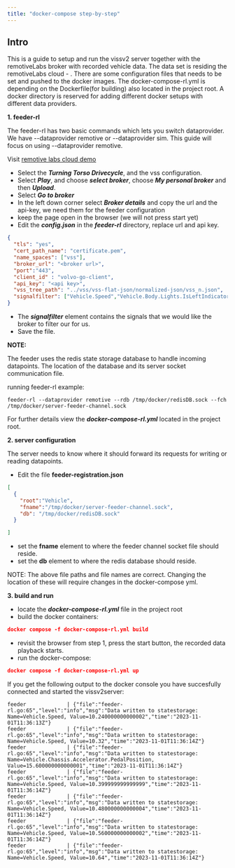 ```yaml
---
title: "docker-compose step-by-step"
---
```


## Intro

This is a guide to setup and run the vissv2 server together with the remotiveLabs broker with recorded vehicle data.
The data set is residing the remotiveLabs cloud - <LINK>. There are some configuration files that needs to be set and 
pushed to the docker images. The docker-compose-rl.yml is depending on the Dockerfile(for building) also located in the 
project root. A docker directory is reserved for adding different docker setups with different data providers.

**1. feeder-rl**

The feeder-rl has two basic commands which lets you switch dataprovider. We have --dataprovider remotive or 
--dataprovider sim. This guide will focus on using --dataprovider remotive.

Visit [remotive labs cloud demo](https://console.demo.remotivelabs.com/p/demo/recordings)
- Select the ***Turning Torso Drivecycle***, and the vss configuration.
- Select ***Play***, and choose ***select broker***, choose ***My personal broker*** and then ***Upload***.
- Select ***Go to broker***
- In the left down corner select ***Broker details*** and copy the url and the api-key, we need them for the feeder 
configuration
- keep the page open in the browser  (we will not press start yet)
- Edit the ***config.json*** in the ***feeder-rl*** directory, replace url and api key.
```json
{
  "tls": "yes",
  "cert_path_name": "certificate.pem",
  "name_spaces": ["vss"],
  "broker_url": "<broker url>",
  "port":"443",
  "client_id" : "volvo-go-client",
  "api_key": "<api key>",
  "vss_tree_path": "../vss/vss-flat-json/normalized-json/vss_n.json",
  "signalfilter": ["Vehicle.Speed","Vehicle.Body.Lights.IsLeftIndicatorOn","Vehicle.VehicleIdentification.VIN","Vehicle.CurrentLocation.Latitude","Vehicle.CurrentLocation.Longitude","Vehicle.Chassis.Accelerator.PedalPosition"]
}
```
- The ***signalfilter*** element contains the signals that we would like the broker to filter our for us.
- Save the file.

**NOTE:**

The feeder uses the redis state storage database to handle incoming datapoints. The location of the database and its
server socket communication file.

running feeder-rl example: 
```
feeder-rl --dataprovider remotive --rdb /tmp/docker/redisDB.sock --fch /tmp/docker/server-feeder-channel.sock
```
For further details view the ***docker-compose-rl.yml*** located in the project root.

**2. server configuration**

The server needs to know where it should forward its requests for writing or reading datapoints.

- Edit the file **feeder-registration.json**
```json
[
  {
    "root":"Vehicle",
    "fname":"/tmp/docker/server-feeder-channel.sock",
    "db": "/tmp/docker/redisDB.sock"
  }

]
```

- set the **fname** element to where the feeder channel socket file should reside. 
- set the **db** element to where the redis database should reside. 

NOTE:
The above file paths and file names are correct. Changing the location of these will require changes in the 
docker-compose yml.

**3. build and run**

- locate the ***docker-compose-rl.yml*** file in the project root
- build the docker containers:
```json
docker compose -f docker-compose-rl.yml build 
```
- revisit the browser from step 1, press the start button, the recorded data playback starts.
- run the docker-compose:
```json
docker compose -f docker-compose-rl.yml up
```

If you get the following output to the docker console you have succesfully connected and started the vissv2server:
```
feeder             | {"file":"feeder-rl.go:65","level":"info","msg":"Data written to statestorage: Name=Vehicle.Speed, Value=10.240000000000002","time":"2023-11-01T11:36:13Z"}
feeder             | {"file":"feeder-rl.go:65","level":"info","msg":"Data written to statestorage: Name=Vehicle.Speed, Value=10.32","time":"2023-11-01T11:36:14Z"}
feeder             | {"file":"feeder-rl.go:65","level":"info","msg":"Data written to statestorage: Name=Vehicle.Chassis.Accelerator.PedalPosition, Value=15.600000000000001","time":"2023-11-01T11:36:14Z"}
feeder             | {"file":"feeder-rl.go:65","level":"info","msg":"Data written to statestorage: Name=Vehicle.Speed, Value=10.399999999999999","time":"2023-11-01T11:36:14Z"}
feeder             | {"file":"feeder-rl.go:65","level":"info","msg":"Data written to statestorage: Name=Vehicle.Speed, Value=10.480000000000004","time":"2023-11-01T11:36:14Z"}
feeder             | {"file":"feeder-rl.go:65","level":"info","msg":"Data written to statestorage: Name=Vehicle.Speed, Value=10.560000000000002","time":"2023-11-01T11:36:14Z"}
feeder             | {"file":"feeder-rl.go:65","level":"info","msg":"Data written to statestorage: Name=Vehicle.Speed, Value=10.64","time":"2023-11-01T11:36:14Z"}
```










